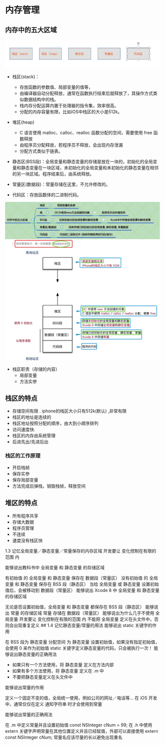 # 内存管理

## 内存中的五大区域
![](/assets/内存管理1.png)
- 栈区(stack)：
    - 存放函数的参数值、局部变量的值等，
    - 由编译器自动分配释放，通常在函数执行结束后就释放了，其操作方式类似数据结构中的栈。
    - 栈内存分配运算内置于处理器的指令集，效率很高。
    - 分配的内存容量有限，比如iOS中栈区的大小是512k。
- 堆区(heap)
    - C 语言使用 malloc、calloc、realloc 函数分配的空间，需要使用 free 函数释放
    - 由程序员分配释放，若程序员不释放，会出现内存泄漏
    - 分配方式类似于链表。
    
- 静态区(BSS段)：全局变量和静态变量的存储是放在一块的，初始化的全局变量和静态变量在一块区域，未初始化的全局变量和未初始化的静态变量在相邻的另一块区域。程序结束后，由系统释放。
- 常量区(数据段)：常量存储在这里，不允许修改的。
- 代码区：存放函数体的二进制代码。

![](/assets/内存管理2.jpg)
![](/assets/内存管理3.jpg)


- 栈区职责（存储的内容）
    - 局部变量
    - 方法实参
    
## 栈区的特点
- 存储空间有限 . iphone的栈区大小只有512k(默认) ,非常有限
- 栈区的地址是连续的 
- 栈区地址按照分配的顺序，由大到小顺序排列
- 访问速度快.
- 栈区的内存由系统管理
- 后进先出/先进后出
### 栈区的工作原理
- 开启栈帧
- 保存实参
- 保存局部变量
- 方法完成后弹栈，销毁栈帧，释放空间

## 堆区的特点
- 所有程序共享
- 存储大数据
- 程序员管理
- 不连续
- 速度没有栈区快

1.3 记忆全局变量／静态变量／常量保存的内存区域
开发要让 变化控制在有限的范围 内

能够说出教科书中 全局变量 和 静态变量 的存储区域

有初始值 的 全局变量 和 静态变量 保存在 数据段（常量区）
没有初始值 的 全局变量 和 静态变量 保存在 BSS 段（静态区） 当给 全局变量 或 静态变量 设置初始值后，会被移动到 数据段（常量区）
能够说出 Xcode 8 中 全局变量 和 静态变量 的存储区域

无论是否设置初始值，全局变量 和 静态变量 都保存在 BSS 段（静态区） 能够说出 常量 的存储区域 常量 存储在 数据段（常量区） 能够说出为什么几乎不使用 全局变量 开发要让 变化控制在有限的范围 内 不能把 全局变量 定义在头文件中，否则会出现重复定义 ## 1.4 记忆静态变量/常量的用法
能够说出 static 关键字的作用

在 BSS 段为 静态变量 分配空间
为 静态变量 设置初始值，如果没有指定初始值，会使用 0 来作为初始值
static 关键字定义静态变量的代码，只会被执行一次！
能够说出静态变量的正确用法
* 如果只有一个方法使用，将 静态变量 定义在方法内部
* 如果有多个方法使用，将 静态变量 定义在 .m 中
* 不要把静态变量定义在头文件中

能够说出常量的作用

定义一个固定不变的值，全局统一使用，例如公司的网址／电话等...
在 iOS 开发中，通常仅仅在定义 通知字符串 时才会使用到常量

能够说出常量的正确用法

在 .m 中定义常量并且设置初始值
const NSInteger cNum = 99;
在 .h 中使用 extern 关键字声明常量在其他位置定义并且已经赋值，外部可以直接使用
extern const NSInteger cNum;
常量名应该尽量的长以避免出现重名